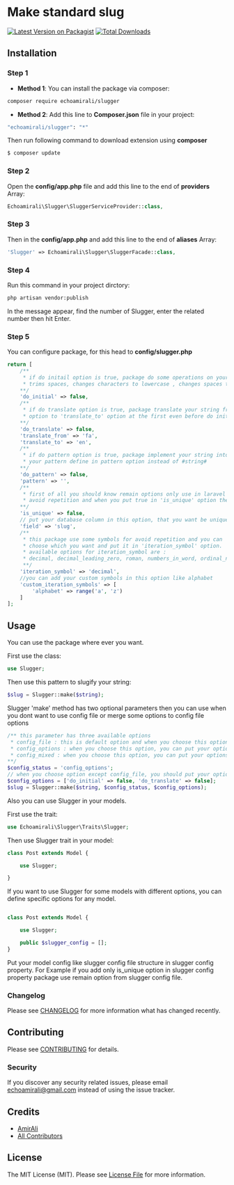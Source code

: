 # Make standard slug

[![Latest Version on Packagist](https://img.shields.io/packagist/v/echoamirali/slugger.svg?style=flat-square)](https://packagist.org/packages/echoamirali/slugger)
[![Total Downloads](https://img.shields.io/packagist/dt/echoamirali/slugger.svg?style=flat-square)](https://packagist.org/packages/echoamirali/slugger)

## Installation

### Step 1

- **Method 1**:
You can install the package via composer:

```bash
composer require echoamirali/slugger
```

- **Method 2**:
Add this line to **Composer.json** file in your project:

```bash
"echoamirali/slugger": "*"
```

Then run following command to download extension using **composer**

```bash
$ composer update
```

### Step 2

Open the **config/app.php** file and add this line to the end of **providers** Array:

```php
Echoamirali\Slugger\SluggerServiceProvider::class,
```

### Step 3

Then in the **config/app.php** and add this line to the end of **aliases** Array:

```php
'Slugger' => Echoamirali\Slugger\SluggerFacade::class,
```

### Step 4

Run this command in your project dirctory:

```bash
php artisan vendor:publish
```

In the message appear, find the number of Slugger, enter the related number then hit Enter.

### Step 5

You can configure package, for this head to **config/slugger.php**

```php
return [
    /**
     * if do initail option is true, package do some operations on your string like
     * trims spaces, changes characters to lowercase , changes spaces to hyphen, ...
    **/
    'do_initial' => false,
    /**
     * if do translate option is true, package translate your string from 'translate_from'
     * option to 'translate_to' option at the first even before do initial
    **/ 
    'do_translate' => false,
    'translate_from' => 'fa',
    'translate_to' => 'en',
    /**
     * if do pattern option is true, package implement your string into
     * your pattern define in pattern option instead of #string# 
    **/
    'do_pattern' => false,
    'pattern' => '',
    /**
     * first of all you should know remain options only use in laravel models for 
     * avoid repetition and when you put true in 'is_unique' option they work
    **/
    'is_unique' => false,
    // put your database column in this option, that you want be unique
    'field' => 'slug',
    /**
     * this package use some symbols for avoid repetition and you can
     * choose which you want and put it in 'iteration_symbol' option.
     * available options for iteration_symbol are : 
     * decimal, decimal_leading_zero, roman, numbers_in_word, ordinal_number
     **/
    'iteration_symbol' => 'decimal',
    //you can add your custom symbols in this option like alphabet
    'custom_iteration_symbols' => [
        'alphabet' => range('a', 'z')
    ]
];
```

## Usage

You can use the package where ever you want.

First use the class:

```php
use Slugger;
```

Then use this pattern to slugify your string:

```php
$slug = Slugger::make($string);
```

Slugger 'make' method has two optional parameters then you can use when you dont want to use config file or merge some options to config file options

```php
/** this parameter has three available options
 * config_file : this is default option and when you choose this option, package use config file options
 * config_options : when you choose this option, you can put your options in config_options parameter
 * config_mixed : when you choose this option, you can put your options in config_options parameter and package merge your options with config file options
**/
$config_status = 'config_options';
// when you choose option except config_file, you should put your options in this parameter
$config_options = ['do_initial' => false, 'do_translate' => false];
$slug = Slugger::make($string, $config_status, $config_options);
```

Also you can use Slugger in your models.

First use the trait:

```php
use Echoamirali\Slugger\Traits\Slugger;
```

Then use Slugger trait in your model:

```php
class Post extends Model {

    use Slugger;

}
```

If you want to use Slugger for some models with different options, you can define specific options for any model.

```php

class Post extends Model {

    use Slugger;

    public $slugger_config = [];
}

```
Put your model config like slugger config file structure in slugger config property.
For Example if you add only is_unique option in slugger config property package use remain option from slugger config file. 

### Changelog

Please see [CHANGELOG](CHANGELOG.md) for more information what has changed recently.

## Contributing

Please see [CONTRIBUTING](CONTRIBUTING.md) for details.

### Security

If you discover any security related issues, please email echoamirali@gmail.com instead of using the issue tracker.

## Credits

-   [AmirAli](https://github.com/echoamirali)
-   [All Contributors](../../contributors)

## License

The MIT License (MIT). Please see [License File](LICENSE.md) for more information.

